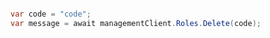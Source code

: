```python

```

```csharp
var code = "code";
var message = await managementClient.Roles.Delete(code);
```
